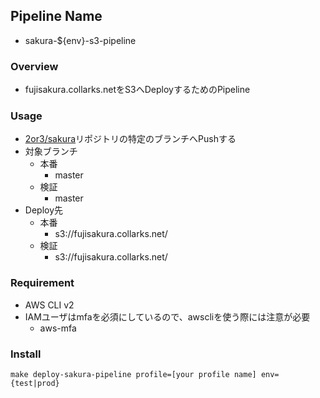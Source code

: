 ## Pipeline Name
- sakura-${env}-s3-pipeline

### Overview
- fujisakura.collarks.netをS3へDeployするためのPipeline

### Usage
- [2or3/sakura](https://github.com/2or3/sakura)リポジトリの特定のブランチへPushする
- 対象ブランチ
  - 本番
    - master
  - 検証
    - master
- Deploy先
  - 本番
    - s3://fujisakura.collarks.net/
  - 検証
    - s3://fujisakura.collarks.net/

### Requirement
- AWS CLI v2
- IAMユーザはmfaを必須にしているので、awscliを使う際には注意が必要
  - aws-mfa

### Install

```shell
make deploy-sakura-pipeline profile=[your profile name] env={test|prod}
```

